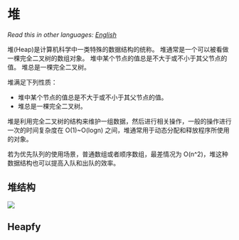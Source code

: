 # 堆

_Read this in other languages:_
[_English_](README.en-US.md)

堆(Heap)是计算机科学中一类特殊的数据结构的统称。 堆通常是一个可以被看做一棵完全二叉树的数组对象。
堆中某个节点的值总是不大于或不小于其父节点的值。 堆总是一棵完全二叉树。

堆满足下列性质：

* 堆中某个节点的值总是不大于或不小于其父节点的值。
* 堆总是一棵完全二叉树。

堆是利用完全二叉树的结构来维护一组数据，然后进行相关操作，一般的操作进行一次的时间复杂度在 O(1)~O(logn) 之间，堆通常用于动态分配和释放程序所使用的对象。

若为优先队列的使用场景，普通数组或者顺序数组，最差情况为 O(n^2)，堆这种数据结构也可以提高入队和出队的效率。

## 堆结构

![](https://gitee.com/geekhall/pic/raw/main/img/20211105205916.png)

## Heapfy

